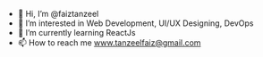 - 👋 Hi, I’m @faiztanzeel
- 👀 I’m interested in Web Development, UI/UX Designing, DevOps
- 🌱 I’m currently learning ReactJs
- 📫 How to reach me www.tanzeelfaiz@gmail.com

<!---
faiztanzeel/faiztanzeel is a ✨ special ✨ repository because its `README.md` (this file) appears on your GitHub profile.
You can click the Preview link to take a look at your changes.
--->
